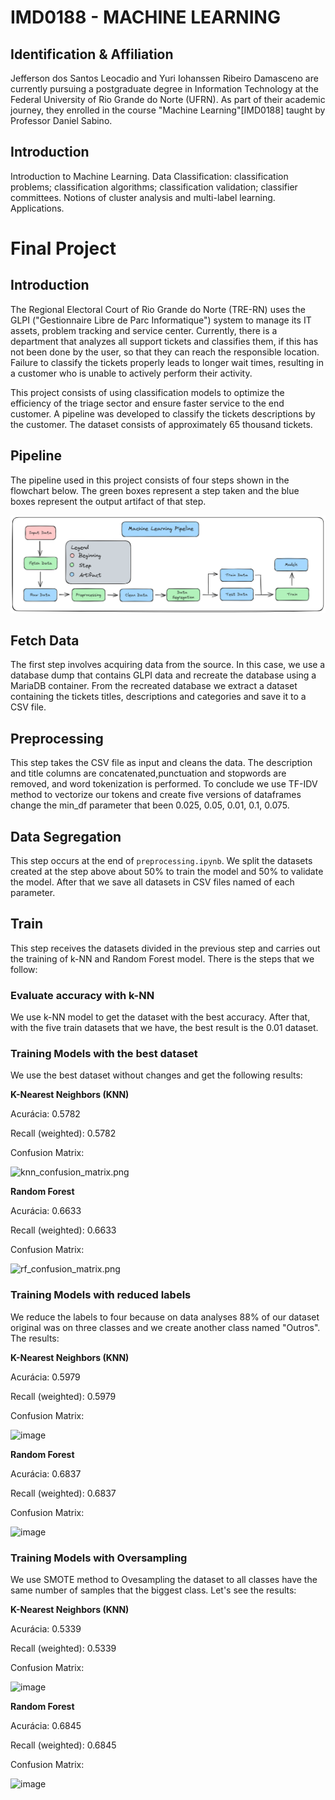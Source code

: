 # IMD0188 - MACHINE LEARNING

## Identification & Affiliation

Jefferson dos Santos Leocadio and Yuri Iohanssen Ribeiro Damasceno are currently pursuing a postgraduate degree in Information Technology at the Federal University of Rio Grande do Norte (UFRN). As part of their academic journey, they enrolled in the course "Machine Learning"[IMD0188] taught by Professor Daniel Sabino.

## Introduction

Introduction to Machine Learning. Data Classification: classification problems; classification algorithms; classification validation; classifier committees. Notions of cluster analysis and multi-label learning. Applications.

# Final Project

## Introduction

The Regional Electoral Court of Rio Grande do Norte (TRE-RN) uses the GLPI ("Gestionnaire Libre de Parc Informatique") system to manage its IT assets, problem tracking and service center. Currently, there is a department that analyzes all support tickets and classifies them, if this has not been done by the user, so that they can reach the responsible location. Failure to classify the tickets properly leads to longer wait times, resulting in a customer who is unable to actively perform their activity.

This project consists of using classification models to optimize the efficiency of the triage sector and ensure faster service to the end customer. A pipeline was developed to classify the tickets descriptions by the customer. The dataset consists of approximately 65 thousand tickets.

## Pipeline

The pipeline used  in this project consists of four steps shown in the flowchart below. The green boxes represent a step taken and the blue boxes represent the output artifact of that step.

![pipeline.png](./pipeline.png)

## Fetch Data

The first step involves acquiring data from the source. In this case, we use a database dump that contains GLPI data and recreate the database using a MariaDB container. From the recreated database we extract a dataset containing the tickets titles, descriptions and categories and save it to a CSV file.

## Preprocessing

This step takes the CSV file as input and cleans the data. The description and title columns are concatenated,punctuation and stopwords are removed, and word tokenization is performed. To conclude we use TF-IDV method to vectorize our tokens and create five versions of dataframes change the min_df parameter that been 0.025, 0.05, 0.01, 0.1, 0.075.

## Data Segregation

This step occurs at the end of `preprocessing.ipynb`. We split the datasets created at the step above about 50% to train the model and 50% to validate the model. After that we save all datasets in CSV files named of each parameter.

## Train

This step receives the datasets divided in the previous step and carries out the training of k-NN and Random Forest model. There is the steps that we follow:

### Evaluate accuracy with k-NN

We use k-NN model to get the dataset with the best accuracy. After that, with the five train datasets that we have, the best result is the 0.01 dataset.

### Training Models with the best dataset

We use the best dataset without changes and get the following results:

**K-Nearest Neighbors (KNN)**

Acurácia: 0.5782

Recall (weighted): 0.5782

Confusion Matrix:

![knn_confusion_matrix.png](https://github.com/user-attachments/assets/eee14989-a6cf-4898-b957-b180431f4d9c)

**Random Forest**

Acurácia: 0.6633

Recall (weighted): 0.6633

Confusion Matrix:

![rf_confusion_matrix.png](https://github.com/user-attachments/assets/8af353ee-7511-468d-9985-22d9db837673)

### Training Models with reduced labels

We reduce the labels to four because on data analyses 88% of our dataset original was on three classes and we create another class named "Outros". The results:

**K-Nearest Neighbors (KNN)**

Acurácia: 0.5979

Recall (weighted): 0.5979

Confusion Matrix:

![image](https://github.com/user-attachments/assets/fc7e0e63-9ef2-430e-bc54-91bc88541a26)

**Random Forest**

Acurácia: 0.6837

Recall (weighted): 0.6837

Confusion Matrix:

![image](https://github.com/user-attachments/assets/0f67d194-521d-4220-affd-6665313d8c58)

### Training Models with Oversampling

We use SMOTE method to Ovesampling the dataset to all classes have the same number of samples that the biggest class. Let's see the results:

**K-Nearest Neighbors (KNN)**

Acurácia: 0.5339

Recall (weighted): 0.5339

Confusion Matrix:

![image](https://github.com/user-attachments/assets/2ab79765-b972-40b4-9ce4-91e295aac069)

**Random Forest**

Acurácia: 0.6845

Recall (weighted): 0.6845

Confusion Matrix:

![image](https://github.com/user-attachments/assets/33de3092-7af1-4204-8791-5206c62ba828)


